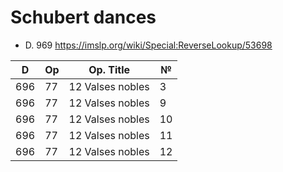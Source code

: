 # Schubert dances

* D. 969 https://imslp.org/wiki/Special:ReverseLookup/53698

| D   | Op | Op. Title        | №  |
|-----|----|------------------|----|
| 696 | 77 | 12 Valses nobles | 3  |
| 696 | 77 | 12 Valses nobles | 9  |
| 696 | 77 | 12 Valses nobles | 10 |
| 696 | 77 | 12 Valses nobles | 11 |
| 696 | 77 | 12 Valses nobles | 12 |
